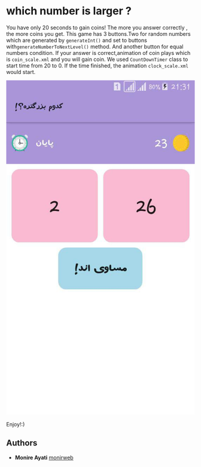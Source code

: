 # which number is larger ?

You have only 20 seconds to gain coins! The more you answer correctly , the more coins you get.
This game has 3 buttons.Two for random numbers which are generated by `generateInt()` and set to buttons with`generateNumberToNextLevel()` method.
And another button for equal numbers condition.
If your answer is correct,animation of coin plays which is `coin_scale.xml` and you will gain coin.
We used `CountDownTimer` class to start time from 20 to 0.
If the time finished, the animation `clock_scale.xml` would start.



![which-is-larger-android](https://raw.githubusercontent.com/monirweb/which-is-larger-android/master/screenshot.jpg "which number is larger?")

Enjoy!:)


### 

## Authors

* **Monire Ayati** [monirweb](https://github.com/monirweb)

